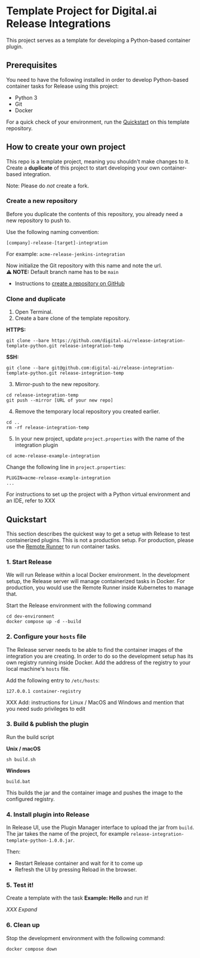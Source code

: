 # Template Project for Digital.ai Release Integrations

This project serves as a template for developing a Python-based container plugin.

## Prerequisites

You need to have the following installed in order to develop Python-based container tasks for Release using this project:

* Python 3
* Git
* Docker

For a quick check of your environment, run the [Quickstart](#quickstart) on this template repository.


## How to create your own project

This repo is a template project, meaning you shouldn't make changes to it.
Create a **duplicate** of this project to start developing your own container-based integration. 

Note: Please do _not_ create a fork.

### Create a new repository

Before you duplicate the contents of this repository, you already need a new repository to push to.

Use the following naming convention:

    [company]-release-[target]-integration

For example: `acme-release-jenkins-integration`

Now initialize the Git repository with this name and note the url.  
**⚠️ NOTE:**  Default branch name has to be `main`

* Instructions to [create a repository on GitHub](https://docs.github.com/en/repositories/creating-and-managing-repositories/creating-a-new-repository)


### Clone and duplicate

1. Open Terminal.
2. Create a bare clone of the template repository.

**HTTPS:**

```commandline
git clone --bare https://github.com/digital-ai/release-integration-template-python.git release-integration-temp
```

**SSH:**

```commandline
git clone --bare git@github.com:digital-ai/release-integration-template-python.git release-integration-temp
```

3. Mirror-push to the new repository.

```commandline
cd release-integration-temp
git push --mirror [URL of your new repo]
```

4. Remove the temporary local repository you created earlier.

```commandline
cd ..
rm -rf release-integration-temp
```

5. In your new project, update `project.properties` with the name of the integration plugin

```commandline
cd acme-release-example-integration
```

Change the following line in `project.properties`:

```
PLUGIN=acme-release-example-integration
...
```

For instructions to set up the project with a Python virtual environment and an IDE, refer to XXX

## Quickstart

This section describes the quickest way to get a setup with Release to test containerized plugins. This is not a production setup. For production, please use the [Remote Runner](doc/remote-runner-quickstart.md) to run container tasks.

### 1. Start Release

We will run Release within a local Docker environment. In the development setup, the Release server will manage containerized tasks in Docker. For production, you would use the Remote Runner inside Kubernetes to manage that.

Start the Release environment with the following command

```commandline
cd dev-environment
docker compose up -d --build
```

### 2. Configure your `hosts` file

The Release server needs to be able to find the container images of the integration you are creating. In order to do so the development setup has its own registry running inside Docker. Add the address of the registry to your local machine's `hosts` file.

Add the following entry to `/etc/hosts`:

    127.0.0.1 container-registry

XXX Add: instructions for Linux / MacOS and Windows and mention that you need sudo privileges to edit

### 3. Build & publish the plugin

Run the build script

**Unix / macOS**

```commandline
sh build.sh 
```

**Windows**

```commandline
build.bat 
```

This builds the jar and the container image and pushes the image to the configured registry.

### 4. Install plugin into Release

In Release UI, use the Plugin Manager interface to upload the jar from `build`.
The jar takes the name of the project, for example `release-integration-template-python-1.0.0.jar`.

Then:
* Restart Release container and wait for it to come up
* Refresh the UI by pressing Reload in the browser.

### 5. Test it!
Create a template with the task **Example: Hello** and run it!

_XXX Expand_

### 6. Clean up

Stop the development environment with the following command:

    docker compose down
